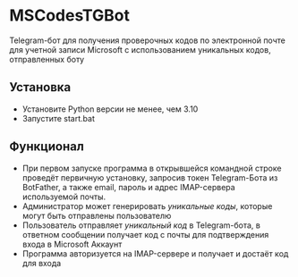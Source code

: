 # MSCodesTGBot
Telegram-бот для получения проверочных кодов по электронной почте для учетной записи Microsoft с использованием уникальных кодов, отправленных боту

## Установка
* Установите Python версии не менее, чем 3.10
* Запустите start.bat

## Функционал
* При первом запуске программа в открывшейся командной строке проведёт первичную установку, запросив токен Telegram-Бота из BotFather, а также email, пароль и адрес IMAP-сервера используемой почты.
* Администратор может генерировать _уникальные коды_, которые могут быть отправлены пользователю
* Пользователь отправляет _уникальный код_ в Telegram-бота, в ответном сообщении получает код с почты для подтверждения входа в Microsoft Аккаунт
* Программа авторизуется на IMAP-сервере и получает и достаёт код для входа
